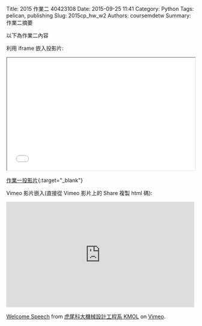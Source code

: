 Title: 2015 作業二 40423108
Date: 2015-09-25 11:41
Category: Python
Tags: pelican, publishing
Slug: 2015cp_hw_w2
Authors: coursemdetw
Summary: 作業二摘要

以下為作業二內容

利用 iframe 嵌入投影片:

<iframe src="w1.htm2" width="500" height="300"></iframe>

[作業一投影片](w2.html){:target="_blank"}

Vimeo 影片嵌入(直接從 Vimeo 影片上的 Share 複製 html 碼):

<iframe src="https://player.vimeo.com/video/137724068" width="500" height="281" frameborder="0" webkitallowfullscreen mozallowfullscreen allowfullscreen></iframe> <p><a href="https://vimeo.com/137724068">Welcome Speech</a> from <a href="https://vimeo.com/user24079973">虎尾科大機械設計工程系 KMOL</a> on <a href="https://vimeo.com">Vimeo</a>.</p>
